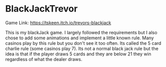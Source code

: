 # BlackJackTrevor

Game Link:
https://tskeen.itch.io/trevors-blackjack


This is my blackJack game. I largely followed the requirements but I also chose to add some animations and implement a little known rule. Many casinos play by this rule but you don't see it too often. Its called the 5 card charlie rule (some casinos play 7). Its not a normal black jack rule but the idea is that if the player draws 5 cards and they are below 21 they win regardless of what the dealer draws. 
